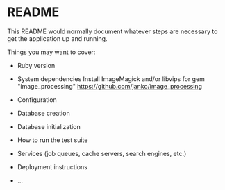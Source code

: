 # README

This README would normally document whatever steps are necessary to get the
application up and running.

Things you may want to cover:

* Ruby version

* System dependencies
Install ImageMagick and/or libvips for gem "image_processing"
https://github.com/janko/image_processing

* Configuration

* Database creation

* Database initialization

* How to run the test suite

* Services (job queues, cache servers, search engines, etc.)

* Deployment instructions

* ...
